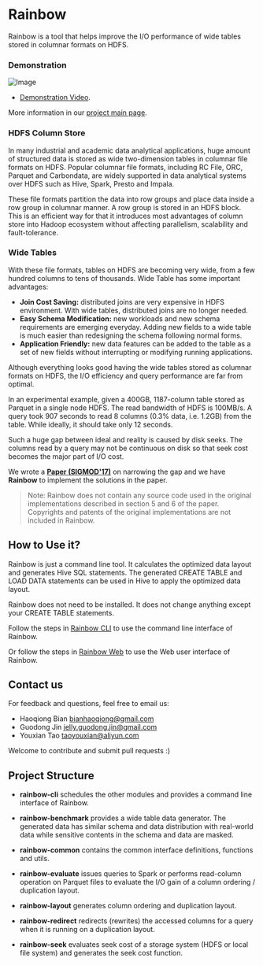 # Rainbow

Rainbow is a tool that helps improve the I/O performance of wide tables stored in columnar formats on HDFS.

### Demonstration
![Image](https://github.com/dbiir/rainbow/blob/master/docs/resources/images/video.png)
- [Demonstration Video](https://www.youtube.com/embed/6qaJBPZiHSA).

More information in our [project main page](https://dbiir.github.io/rainbow/).

### HDFS Column Store
In many industrial and academic data analytical applications, huge amount of structured data is stored as wide two-dimension tables in columnar file formats on HDFS.
Popular columnar file formats, including RC File, ORC, Parquet and Carbondata, are widely supported in data analytical
systems over HDFS such as Hive, Spark, Presto and Impala.

These file formats partition the data into row groups and place data inside
a row group in columnar manner. A row group is stored in an HDFS block. This is an efficient
way for that it introduces most advantages of column store into Hadoop ecosystem
without affecting parallelism, scalability and fault-tolerance.

### Wide Tables
With these file formats, tables on HDFS are becoming very wide, from a few hundred columns to tens of thousands.
Wide Table has some important advantages:
- **Join Cost Saving:** distributed joins are very expensive in HDFS environment. With wide tables, distributed joins are no longer needed.
- **Easy Schema Modification:** new workloads and new schema requirements are emerging everyday. Adding new fields to a wide table is much easier than redesigning the schema following normal forms.
- **Application Friendly:** new data features can be added to the table as a set of new fields without interrupting or modifying running applications.

Although everything looks good having the wide tables stored as columnar formats on HDFS, the I/O efficiency and query
performance are far from optimal.

In an experimental example, given a 400GB, 1187-column table stored as Parquet in a single node HDFS. The read bandwidth of HDFS is 100MB/s. A query took 907 seconds to read 8 columns (0.3% data, i.e. 1.2GB)
from the table. While ideally, it should take only 12 seconds.

Such a huge gap between ideal and reality is caused by disk seeks. The columns read by a query may not be continuous on disk so that seek cost becomes the major part of I/O cost.

We wrote a **[Paper (SIGMOD'17)](http://dl.acm.org/citation.cfm?id=3035930)** on narrowing the gap and we have **Rainbow** to implement the solutions in
the paper.

>
> Note: Rainbow does not contain any source code used in the original implementations described in section 5 and 6 of the paper.
> Copyrights and patents of the original implementations are not included in Rainbow.
>

## How to Use it?

Rainbow is just a command line tool. It calculates the optimized data layout and generates Hive
SQL statements. The generated CREATE TABLE and LOAD DATA statements can be used in Hive to apply the optimized data layout.

Rainbow does not need to be installed. It does not change anything except your CREATE TABLE statements.

Follow the steps in [Rainbow CLI](https://github.com/dbiir/rainbow/blob/master/rainbow-cli/README.md) to use the command line interface of Rainbow.

Or follow the steps in [Rainbow Web](https://github.com/dbiir/rainbow/blob/master/rainbow-web/README.md) to use the Web user interface of Rainbow.

## Contact us
For feedback and questions, feel free to email us:
* Haoqiong Bian bianhaoqiong@gmail.com
* Guodong Jin jelly.guodong.jin@gmail.com
* Youxian Tao taoyouxian@aliyun.com

Welcome to contribute and submit pull requests :)

## Project Structure
* **rainbow-cli**
  schedules the other modules and provides a command line interface of Rainbow.

* **rainbow-benchmark**
  provides a wide table data generator. The generated data has similar schema and data distribution with real-world data while sensitive contents in the schema and data are masked.

* **rainbow-common**
  contains the common interface definitions, functions and utils.

* **rainbow-evaluate**
  issues queries to Spark or performs read-column operation on Parquet files to evaluate the I/O gain of a column ordering / duplication layout.

* **rainbow-layout**
  generates column ordering and duplication layout.

* **rainbow-redirect**
  redirects (rewrites) the accessed columns for a query when it is running on a duplication layout.

* **rainbow-seek**
  evaluates seek cost of a storage system (HDFS or local file system) and generates the seek cost function.

